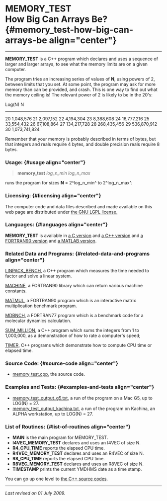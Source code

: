 MEMORY\_TEST\
How Big Can Arrays Be? {#memory_test-how-big-can-arrays-be align="center"}
======================

------------------------------------------------------------------------

**MEMORY\_TEST** is a C++ program which declares and uses a sequence of
larger and larger arrays, to see what the memory limits are on a given
computer.

The program tries an increasing series of values of **N**, using powers
of 2, between limits that you set. At some point, the program may ask
for more memory than can be provided, and crash. This is one way to find
out what the memory ceiling is! The relevant power of 2 is likely to be
in the 20's:

  Log(N)   N
  -------- ---------------
  20       1,048,576
  21       2,097,152
  22       4,194,304
  23       8,388,608
  24       16,777,216
  25       33,554,432
  26       67,108,864
  27       134,217,728
  28       268,435,456
  29       536,870,912
  30       1,073,741,824

Remember that your memory is probably described in terms of bytes, but
that integers and reals require 4 bytes, and double precision reals
require 8 bytes.

### Usage: {#usage align="center"}

> **memory\_test** *log\_n\_min* *log\_n\_max*

runs the program for sizes **N** = 2^log\_n\_min^ to 2^log\_n\_max^.

### Licensing: {#licensing align="center"}

The computer code and data files described and made available on this
web page are distributed under [the GNU LGPL
license.](../../txt/gnu_lgpl.txt)

### Languages: {#languages align="center"}

**MEMORY\_TEST** is available in [a C
version](../../c_src/memory_test/memory_test.html) and [a C++
version](../../cpp_src/memory_test/memory_test.html) and [a FORTRAN90
version](../../f_src/memory_test/memory_test.html) and [a MATLAB
version](../../m_src/memory_test/memory_test.html).

### Related Data and Programs: {#related-data-and-programs align="center"}

[LINPACK\_BENCH](../../cpp_src/linpack_bench/linpack_bench.html), a C++
program which measures the time needed to factor and solve a linear
system.

[MACHINE](../../f_src/machine/machine.html), a FORTRAN90 library which
can return various machine constants.

[MATMUL](../../f_src/matmul/matmul.html), a FORTRAN90 program which is
an interactive matrix multiplication benchmark program.

[MDBNCH](../../f77_src/mdbnch/mdbnch.html), a FORTRAN77 program which is
a benchmark code for a molecular dynamics calculation.

[SUM\_MILLION](../../cpp_src/sum_million/sum_million.html), a C++
program which sums the integers from 1 to 1,000,000, as a demonstration
of how to rate a computer's speed;

[TIMER](../../cpp_src/timer/timer.html), C++ programs which demonstrate
how to compute CPU time or elapsed time.

### Source Code: {#source-code align="center"}

-   [memory\_test.cpp](memory_test.cpp), the source code.

### Examples and Tests: {#examples-and-tests align="center"}

-   [memory\_test\_output\_g5.txt](memory_test_output_g5.txt), a run of
    the program on a Mac G5, up to LOG(N) = 27.
-   [memory\_test\_output\_kachina.txt](memory_test_output_kachina.txt),
    a run of the program on Kachina, an ALPHA workstation, up to LOG(N)
    = 27.

### List of Routines: {#list-of-routines align="center"}

-   **MAIN** is the main program for MEMORY\_TEST.
-   **I4VEC\_MEMORY\_TEST** declares and uses an I4VEC of size N.
-   **R4\_CPU\_TIME** reports the elapsed CPU time.
-   **R4VEC\_MEMORY\_TEST** declares and uses an R4VEC of size N.
-   **R8\_CPU\_TIME** reports the elapsed CPU time.
-   **R8VEC\_MEMORY\_TEST** declares and uses an R8VEC of size N.
-   **TIMESTAMP** prints the current YMDHMS date as a time stamp.

You can go up one level to [the C++ source codes](../cpp_src.html).

------------------------------------------------------------------------

*Last revised on 01 July 2009.*
